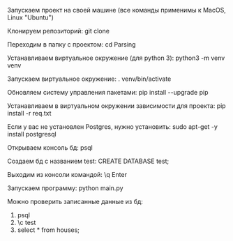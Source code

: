 Запускаем проект на своей машине (все команды применимы к MacOS, Linux "Ubuntu") 

Клонируем репозиторий:
git clone 

Переходим в папку с проектом:
cd Parsing

Устанавливаем виртуальное окружение (для python 3):
python3 -m venv venv

Запускаем виртуальное окружение:
. venv/bin/activate

Обновляем систему управления пакетами:
pip install --upgrade pip

Устанавливаем в виртуальном окружении зависимости для проекта:
pip install -r req.txt

Если у вас не установлен Postgres, нужно установить:
sudo apt-get -y install postgresql

Открываем консоль бд:
psql

Создаем бд с названием test:
CREATE DATABASE test;

Выходим из консоли командой:
\q Enter

Запускаем программу:
python main.py 

Можно проверить записанные данные из бд:
1) psql        <!--открываем консоль бд -->
2) \c test     <!--подключаемся к бд test -->
3) select * from houses;    <!--выбираем все записи из таблицы houses -->


